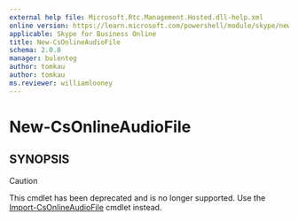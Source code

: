 ```yaml
---
external help file: Microsoft.Rtc.Management.Hosted.dll-help.xml
online version: https://learn.microsoft.com/powershell/module/skype/new-csonlineaudiofile
applicable: Skype for Business Online
title: New-CsOnlineAudioFile
schema: 2.0.0
manager: bulenteg
author: tomkau
author: tomkau
ms.reviewer: williamlooney
---
```


# New-CsOnlineAudioFile

## SYNOPSIS
> [!CAUTION]
> This cmdlet has been deprecated and is no longer supported. Use the [Import-CsOnlineAudioFile](Import-CsOnlineAudioFile.md) cmdlet instead.
